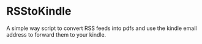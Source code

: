 # RSStoKindle
A simple way script to convert RSS feeds into pdfs and use the kindle email address to forward them to your kindle.
